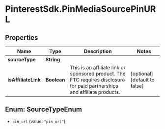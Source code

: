 # PinterestSdk.PinMediaSourcePinURL

## Properties

Name | Type | Description | Notes
------------ | ------------- | ------------- | -------------
**sourceType** | **String** |  | 
**isAffiliateLink** | **Boolean** | This is an affiliate link or sponsored product. The FTC requires disclosure for paid partnerships and affiliate products. | [optional] [default to false]



## Enum: SourceTypeEnum


* `pin_url` (value: `"pin_url"`)




